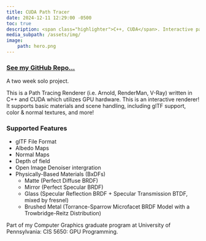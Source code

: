 ```yaml
---
title: CUDA Path Tracer
date: 2024-12-11 12:29:00 -0500
toc: true
description: <span class="highlighter">C++, CUDA</span>. Interactive path tracer. Supports glTF scenes, PBR textures and integrates Open Image Denoiser. 
media_subpath: /assets/img/
image:
    path: hero.png
---
```


### [See my GitHub Repo...](https://github.com/micklemacklemore/CUDA-Path-Tracer)

A two week solo project. 

This is a Path Tracing Renderer (i.e. Arnold, RenderMan, V-Ray) written in C++ and CUDA which utilizes GPU hardware. This is an interactive renderer! It supports basic materials and scene handling, including glTF support, color & normal textures, and more!

### Supported Features

* glTF File Format
* Albedo Maps
* Normal Maps
* Depth of field
* Open Image Denoiser intergration
* Physically-Based Materials (BxDFs)
  * Matte (Perfect Diffuse BRDF)
  * Mirror (Perfect Specular BRDF)
  * Glass (Specular Reflection BRDF + Specular Transmission BTDF, mixed by fresnel)
  * Brushed Metal (Torrance-Sparrow Microfacet BRDF Model with a Trowbridge-Reitz Distribution)

Part of my Computer Graphics graduate program at University of Pennsylvania: CIS 5650: GPU Programming.

